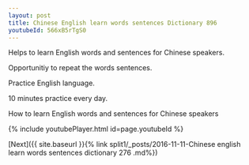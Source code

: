 ```yaml
---
layout: post
title: Chinese English learn words sentences Dictionary 896 
youtubeId: 566xB5rTgS0
---
```

 
 
Helps to learn English words and sentences for Chinese speakers.

Opportunitiy to repeat the words sentences. 

Practice English language. 
 
10 minutes practice every day. 
 
How to learn English words and sentences for Chinese speakers 
 
{% include youtubePlayer.html id=page.youtubeId %}
 
 
[Next]({{ site.baseurl }}{% link  split1/_posts/2016-11-11-Chinese english learn words sentences dictionary 276 .md%})
 
